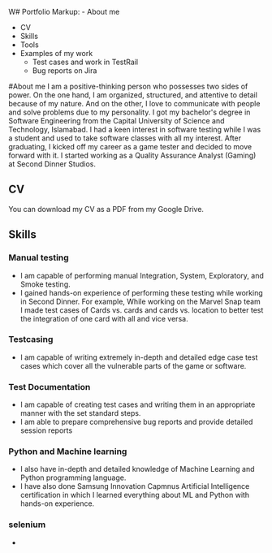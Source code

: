 W# Portfolio
Markup: - About me
- CV
- Skills
- Tools 
- Examples of my work
  - Test cases and work in TestRail
  - Bug reports on Jira

#About me
I am a positive-thinking person who possesses two sides of power. On the one hand, I am organized, structured, and attentive to detail because of my nature. And on the other, I love to communicate with people and solve problems due to my personality.
I got my bachelor's degree in Software Engineering from the Capital University of Science and Technology, Islamabad. I had a keen interest in software testing while I was a student and used to take software classes with all my interest. After graduating, I kicked off my career as a game tester and decided to move forward with it. I started working as a Quality Assurance Analyst (Gaming) at Second Dinner Studios.

## CV

You can download my CV as a PDF from my Google Drive.

## Skills 

### Manual testing

- I am capable of performing manual Integration, System, Exploratory, and Smoke testing.
- I gained hands-on experience of performing these testing while working in Second Dinner. For example, While working on the Marvel Snap team I made test cases of Cards vs. cards and cards vs. location to better test the integration of one card with all and vice versa.

### Testcasing

- I am capable of writing extremely in-depth and detailed edge case test cases which cover all the vulnerable parts of the game or software.

### Test Documentation

- I am capable of creating test cases and writing them in an appropriate manner with the set standard steps.
- I am able to prepare comprehensive bug reports and provide detailed session reports

### Python and Machine learning

- I also have in-depth and detailed knowledge of Machine Learning and Python programming language.
- I have also done Samsung Innovation Capmnus Artificial Intelligence certification in which I learned everything about ML and Python with hands-on experience.

### selenium

- 




